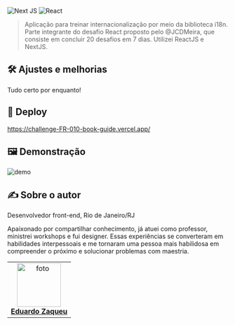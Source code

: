 ![Next JS](https://img.shields.io/badge/Next-black?style=for-the-badge&logo=next.js&logoColor=white)
![React](https://camo.githubusercontent.com/ab4c3c731a174a63df861f7b118d6c8a6c52040a021a552628db877bd518fe84/68747470733a2f2f696d672e736869656c64732e696f2f62616467652f72656163742d2532333230323332612e7376673f7374796c653d666f722d7468652d6261646765266c6f676f3d7265616374266c6f676f436f6c6f723d253233363144414642)

> Aplicação para treinar internacionalização por meio da biblioteca i18n. Parte integrante do desafio React proposto pelo @JCDMeira, que consiste em concluir 20 desafios em 7 dias. Utilizei ReactJS e NextJS.

## 🛠️ Ajustes e melhorias
Tudo certo por enquanto!

## 🚀 Deploy
https://challenge-FR-010-book-guide.vercel.app/

## 🖼️ Demonstração
![demo](https://github.com/zaqueu-1/challenge-FR-010-book-guide/blob/main/github/demo.png)

## ✍️ Sobre o autor
Desenvolvedor front-end, Rio de Janeiro/RJ

Apaixonado por compartilhar conhecimento, já atuei como professor, ministrei workshops e fui designer. Essas experiências se converteram em habilidades interpessoais e me tornaram uma pessoa mais habilidosa em compreender o próximo e solucionar problemas com maestria.

<table>
  <tr>
    <td align="center">
      <a href="#">
        <img src="https://media.discordapp.net/attachments/1032819189288816690/1080117613121765406/avatar_def-small.png?width=651&height=651" width="100px;" alt="foto"/><br>
        <sub>
          <b><a href="https://zaqueu.tech">Eduardo Zaqueu</a></b>
        </sub>
      </a>
    </td>
  </tr>
</table>
